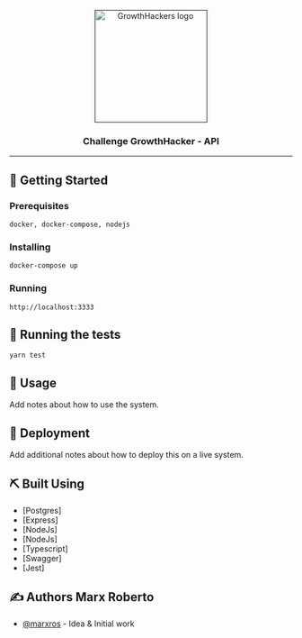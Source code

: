 <p align="center">
  <a href="" rel="noopener">
 <img width=200px height=200px src="https://growthhackers.com/app-assets/images/logo/logo-gh.png" alt="GrowthHackers logo"></a>
</p>

<h3 align="center">Challenge GrowthHacker - API</h3>

---

## 🏁 Getting Started <a name = "getting_started"></a>

### Prerequisites

`docker, docker-compose, nodejs `

### Installing

`docker-compose up`

### Running

`http://localhost:3333`

## 🔧 Running the tests <a name = "tests"></a>

`yarn test`

## 🎈 Usage <a name="usage"></a>

Add notes about how to use the system.

## 🚀 Deployment <a name = "deployment"></a>

Add additional notes about how to deploy this on a live system.

## ⛏️ Built Using <a name = "built_using"></a>

- [Postgres]
- [Express]
- [NodeJs]
- [NodeJs]
- [Typescript]
- [Swagger]
- [Jest]

## ✍️ Authors <a name = "authors">Marx Roberto</a>

- [@marxros](https://github.com/marxros) - Idea & Initial work

```

```
